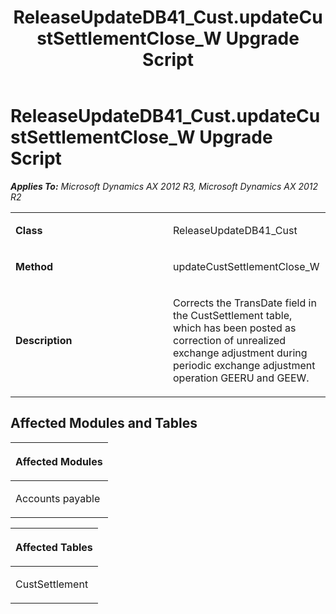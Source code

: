 ﻿---
title: ReleaseUpdateDB41_Cust.updateCustSettlementClose_W Upgrade Script
TOCTitle: ReleaseUpdateDB41_Cust.updateCustSettlementClose_W Upgrade Script
ms:assetid: b9076b1c-8c05-f38a-a9d3-f5cebf836105
ms:mtpsurl: https://msdn.microsoft.com/en-us/library/JJ737087(v=AX.60)
ms:contentKeyID: 49710769
ms.date: 05/18/2015
mtps_version: v=AX.60
---

# ReleaseUpdateDB41\_Cust.updateCustSettlementClose\_W Upgrade Script 


_**Applies To:** Microsoft Dynamics AX 2012 R3, Microsoft Dynamics AX 2012 R2_

<table>
<colgroup>
<col style="width: 50%" />
<col style="width: 50%" />
</colgroup>
<tbody>
<tr class="odd">
<td><p><strong>Class</strong></p></td>
<td><p>ReleaseUpdateDB41_Cust</p></td>
</tr>
<tr class="even">
<td><p><strong>Method</strong></p></td>
<td><p>updateCustSettlementClose_W</p></td>
</tr>
<tr class="odd">
<td><p><strong>Description</strong></p></td>
<td><p>Corrects the TransDate field in the CustSettlement table, which has been posted as correction of unrealized exchange adjustment during periodic exchange adjustment operation GEERU and GEEW.</p></td>
</tr>
</tbody>
</table>


## Affected Modules and Tables

<table>
<colgroup>
<col style="width: 100%" />
</colgroup>
<thead>
<tr class="header">
<th><p>Affected Modules</p></th>
</tr>
</thead>
<tbody>
<tr class="odd">
<td><p>Accounts payable</p></td>
</tr>
</tbody>
</table>


<table>
<colgroup>
<col style="width: 100%" />
</colgroup>
<thead>
<tr class="header">
<th><p>Affected Tables</p></th>
</tr>
</thead>
<tbody>
<tr class="odd">
<td><p>CustSettlement</p></td>
</tr>
</tbody>
</table>

  


